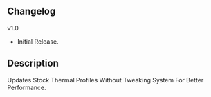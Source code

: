 ## Changelog
v1.0 
- Initial Release.

## Description 
Updates Stock Thermal Profiles Without Tweaking System For Better Performance.